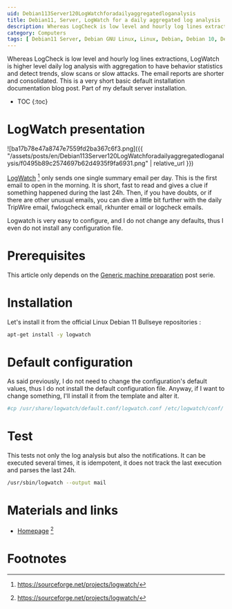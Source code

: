 ```yaml
---
uid: Debian113Server120LogWatchforadailyaggregatedloganalysis
title: Debian11, Server, LogWatch for a daily aggregated log analysis
description: Whereas LogCheck is low level and hourly log lines extractions, LogWatch is higher level daily log analysis with aggregation to have behavior statistics and detect trends, slow scans or slow attacks. The email reports are shorter and consolidated. This is a very short basic default installation documentation blog post. Part of my default server installation.
category: Computers
tags: [ Debian11 Server, Debian GNU Linux, Linux, Debian, Debian 10, Debian 11, Buster, Bullseye, Server, Installation, Logwatch, Analysis, Aggregated log analysis, Log Summary, Security ]
---
```


Whereas LogCheck is low level and hourly log lines extractions, LogWatch is higher level daily log analysis with aggregation to have behavior statistics and detect trends, slow scans or slow attacks. The email reports are shorter and consolidated. This is a very short basic default installation documentation blog post. Part of my default server installation.

* TOC
{:toc}

# LogWatch presentation

![ba17b78e47a8747e7559fd2ba367c6f3.png]({{ "/assets/posts/en/Debian113Server120LogWatchforadailyaggregatedloganalysis/f0495b89c2574697b62d4935f9fa6931.png" | relative_url }})

[LogWatch][homepage] [^1] only sends one single summary email per day. This is the first email to open in the morning. It is short, fast to read and gives a clue if something happened during the last 24h. Then, if you have doubts, or if there are other unusual emails, you can dive a little bit further with the daily TripWire email, fwlogcheck email, rkhunter email or logcheck emails. 

Logwatch is very easy to configure, and I do not change any defaults, thus I even do not install any configuration file.

# Prerequisites
This article only depends on the [Generic machine preparation](/pages/en/tags/#debian11-preparation) post serie.

# Installation
Let's install it from the official Linux Debian 11 Bullseye repositories :
```bash
apt-get install -y logwatch
```

# Default configuration
As said previously, I do not need to change the configuration's default values, thus I do not install the default configuration file. Anyway, if I want to change something, I'll install it from the template and alter it.
```bash
#cp /usr/share/logwatch/default.conf/logwatch.conf /etc/logwatch/conf/
```

# Test
This tests not only the log analysis but also the notifications. It can be executed several times, it is idempotent, it does not track the last execution and parses the last 24h.
```bash
/usr/sbin/logwatch --output mail
```

# Materials and links

- [Homepage][homepage] [^1]

# Footnotes

[homepage]: https://sourceforge.net/projects/logwatch/
[^1]: https://sourceforge.net/projects/logwatch/
